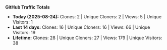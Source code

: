 
**GitHub Traffic Totals**

- **Today (2025-08-24):** Clones: 2 | Unique Cloners: 2 | Views: 5 | Unique Visitors: 1
- **Last 14 days:** Clones: 16 | Unique Cloners: 16 | Views: 66 | Unique Visitors: 19
- **Lifetime:** Clones: 28 | Unique Cloners: 27 | Views: 179 | Unique Visitors: 38
